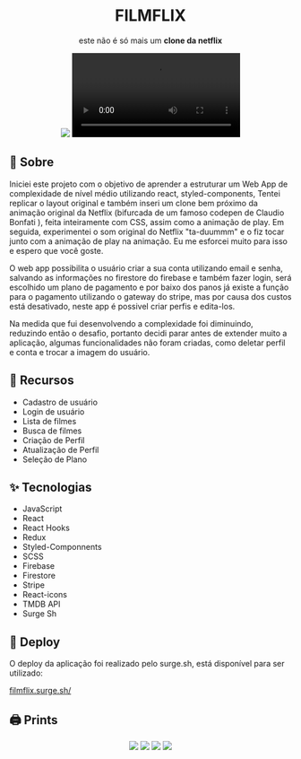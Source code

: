 <div align="center">
<h1>FILMFLIX</h1>
  <p> este não é só mais um <strong>clone da netflix</strong> </p>
 </div>
<div align="center">
  <img src="https://user-images.githubusercontent.com/80063365/156101769-1b113876-e767-463e-93bb-7a1a437b5912.jpg" />
  <video src="https://user-images.githubusercontent.com/80063365/156107914-aef9696d-3cfb-4069-87a1-cf4ae9f467a5.mp4" />
</div>

## :dart: Sobre

<p>Iniciei este projeto com o objetivo de aprender a estruturar um Web App de complexidade de nível médio utilizando react, styled-components, Tentei replicar o layout original e também inseri um clone bem próximo da animação original da Netflix (bifurcada de um famoso codepen de Claudio Bonfati ), feita inteiramente com CSS, assim como a animação de play. Em seguida, experimentei o som original do Netflix "ta-duummm" e o fiz tocar junto com a animação de play na animação.
Eu me esforcei muito para isso e espero que você goste.</p>

<p>O web app possibilita o usuário criar a sua conta utilizando email e senha, salvando as informações no firestore do firebase e também fazer login, será escolhido um plano de pagamento e por baixo dos panos já existe a função para o pagamento utilizando o gateway do stripe, mas por causa dos custos está desativado, neste app é possivel criar perfis e edita-los.</p>
<p> Na medida que fui desenvolvendo a complexidade foi diminuindo, reduzindo então o desafio, portanto decidi parar antes de extender muito a aplicação, algumas funcionalidades não foram criadas, como deletar perfil e conta e trocar a imagem do usuário.</p>

## :tophat: Recursos
<ul>
  <li>Cadastro de usuário</li>
  <li>Login de usuário</li>
  <li>Lista de filmes</li>
  <li>Busca de filmes</li>
  <li>Criação de Perfil</li>
  <li>Atualização de Perfil</li>
  <li>Seleção de Plano</li>
 </ul>

## :sparkles: Tecnologias

<ul>
  <li>JavaScript</li>
    <li>React</li>
    <li>React Hooks</li>
    <li>Redux</li>
    <li>Styled-Componnents</li>
    <li>SCSS</li>
    <li>Firebase</li>
    <li>Firestore</li>
    <li>Stripe</li>
    <li>React-icons</li>
  <li>TMDB API</li>
  <li>Surge Sh</li>
</ul>

## :department_store: Deploy

<p>O deploy da aplicação foi realizado pelo surge.sh, está disponível para ser utilizado:</p>
<a href="https://filmflix.surge.sh/" target="_blank">filmflix.surge.sh/</a>

## :printer: Prints
<div align="center">
  <img src="https://user-images.githubusercontent.com/80063365/156108596-a927843b-9c9f-4921-8d20-8b070e3ca2d6.png" />
    <img src="https://user-images.githubusercontent.com/80063365/156108599-1c021651-5707-40ca-8312-7a9acb45563e.png" />
  <img src="https://user-images.githubusercontent.com/80063365/156108618-6ad46d59-eda5-4feb-8bbb-0ba0cd70bf9a.png" />
   <img src="https://user-images.githubusercontent.com/80063365/156108624-af34b23e-f687-4e6b-92dc-abc055eca167.png" />
</div>
